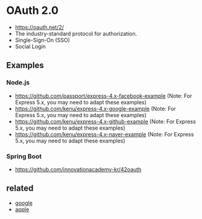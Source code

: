 # OAuth 2.0
- https://oauth.net/2/
- The industry-standard protocol for authorization.
- Single-Sign-On (SSO)
- Social Login

## Examples
### Node.js
- https://github.com/passport/express-4.x-facebook-example (Note: For Express 5.x, you may need to adapt these examples)
- https://github.com/kenu/express-4.x-google-example (Note: For Express 5.x, you may need to adapt these examples)
- https://github.com/kenu/express-4.x-github-example (Note: For Express 5.x, you may need to adapt these examples)
- https://github.com/kenu/express-4.x-naver-example (Note: For Express 5.x, you may need to adapt these examples)

### Spring Boot
- https://github.com/innovationacademy-kr/42oauth

## related
- [google](/mib/oauth2/google)
- [apple](/mib/oauth2/apple)
